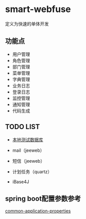 # smart-webfuse

定义为快速的单体开发

## 功能点

- 用户管理
- 角色管理
- 部门管理
- 菜单管理
- 字典管理
- 业务日志
- 登录日志
- 监控管理
- 通知管理
- 代码生成

## TODO LIST

- [本地测试数据库](http://www.springboottutorial.com/spring-boot-and-h2-in-memory-database)
- mail（jeeweb）
- 短信（jeeweb）
- 计划任务（quartz）


- iBase4J


##  spring boot配置参数参考

[common-application-properties](https://docs.spring.io/spring-boot/docs/current/reference/html/common-application-properties.html)